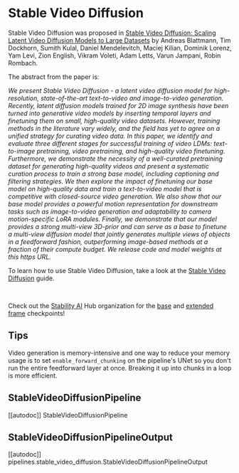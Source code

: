 <!--Copyright 2024 The HuggingFace Team. All rights reserved.

Licensed under the Apache License, Version 2.0 (the "License"); you may not use this file except in compliance with
the License. You may obtain a copy of the License at

http://www.apache.org/licenses/LICENSE-2.0

Unless required by applicable law or agreed to in writing, software distributed under the License is distributed on
an "AS IS" BASIS, WITHOUT WARRANTIES OR CONDITIONS OF ANY KIND, either express or implied. See the License for the
specific language governing permissions and limitations under the License.
-->

# Stable Video Diffusion

Stable Video Diffusion was proposed in [Stable Video Diffusion: Scaling Latent Video Diffusion Models to Large Datasets](https://hf.co/papers/2311.15127) by Andreas Blattmann, Tim Dockhorn, Sumith Kulal, Daniel Mendelevitch, Maciej Kilian, Dominik Lorenz, Yam Levi, Zion English, Vikram Voleti, Adam Letts, Varun Jampani, Robin Rombach.

The abstract from the paper is:

*We present Stable Video Diffusion - a latent video diffusion model for high-resolution, state-of-the-art text-to-video and image-to-video generation. Recently, latent diffusion models trained for 2D image synthesis have been turned into generative video models by inserting temporal layers and finetuning them on small, high-quality video datasets. However, training methods in the literature vary widely, and the field has yet to agree on a unified strategy for curating video data. In this paper, we identify and evaluate three different stages for successful training of video LDMs: text-to-image pretraining, video pretraining, and high-quality video finetuning. Furthermore, we demonstrate the necessity of a well-curated pretraining dataset for generating high-quality videos and present a systematic curation process to train a strong base model, including captioning and filtering strategies. We then explore the impact of finetuning our base model on high-quality data and train a text-to-video model that is competitive with closed-source video generation. We also show that our base model provides a powerful motion representation for downstream tasks such as image-to-video generation and adaptability to camera motion-specific LoRA modules. Finally, we demonstrate that our model provides a strong multi-view 3D-prior and can serve as a base to finetune a multi-view diffusion model that jointly generates multiple views of objects in a feedforward fashion, outperforming image-based methods at a fraction of their compute budget. We release code and model weights at this https URL.*

<Tip>

To learn how to use Stable Video Diffusion, take a look at the [Stable Video Diffusion](../../../using-diffusers/svd) guide.

<br>

Check out the [Stability AI](https://huggingface.co/stabilityai) Hub organization for the [base](https://huggingface.co/stabilityai/stable-video-diffusion-img2vid) and [extended frame](https://huggingface.co/stabilityai/stable-video-diffusion-img2vid-xt) checkpoints!

</Tip>

## Tips

Video generation is memory-intensive and one way to reduce your memory usage is to set `enable_forward_chunking` on the pipeline's UNet so you don't run the entire feedforward layer at once. Breaking it up into chunks in a loop is more efficient.

## StableVideoDiffusionPipeline

[[autodoc]] StableVideoDiffusionPipeline

## StableVideoDiffusionPipelineOutput

[[autodoc]] pipelines.stable_video_diffusion.StableVideoDiffusionPipelineOutput
